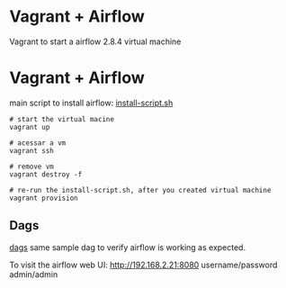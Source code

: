 # Vagrant + Airflow

Vagrant to start a airflow 2.8.4 virtual machine

# Vagrant + Airflow

main script to install airflow: [install-script.sh](./scripts/install-script.sh)

```
# start the virtual macine
vagrant up

# acessar a vm
vagrant ssh

# remove vm
vagrant destroy -f

# re-run the install-script.sh, after you created virtual machine
vagrant provision
```

## Dags
[dags](./dags/) same sample dag to verify airflow is working as expected.

To visit the airflow web UI:
http://192.168.2.21:8080
username/password admin/admin